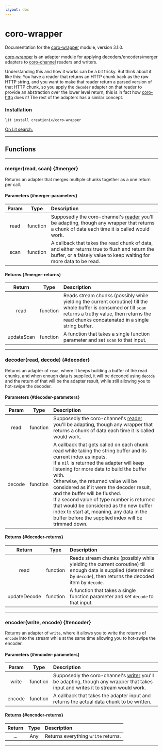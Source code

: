 ```yaml
---
layout: doc
---
```


# coro-wrapper

Documentation for the [coro-wrapper](https://github.com/luvit/lit/blob/master/deps/coro-wrapper.lua) module, version 3.1.0.

[coro-wrapper](https://github.com/luvit/lit/blob/master/deps/coro-wrapper.lua) is an adapter module for applying decoders/encoders/merger adapters to [coro-channel](https://bilal2453.github.io/coro-docs/docs/coro-channel.html) readers and writers.

Understanding this and how it works can be a bit tricky.  But think about it like this:  You have a reader that returns an HTTP chunk back as the raw HTTP string, and you want to make that reader return a parsed version of that HTTP chunk, so you apply the `decoder` adapter on that reader to provide an abstraction over the lower level return, this is in fact how [coro-http](https://bilal2453.github.io/coro-docs/docs/coro-http.html) does it!
The rest of the adapters has a similar concept.

### Installation

```sh
lit install creationix/coro-wrapper
```
[On Lit search.](https://luvit.io/lit.html#coro-wrapper)

----

## Functions

----

### merger(read, scan) {#merger}

Returns an adapter that merges multiple chunks together as a one return per call.

#### Parameters {#merger-parameters}

| Param | Type     | Description |
|:-----:|:--------:|:------------|
| read  | function | Supposedly the coro-channel's [reader](https://bilal2453.github.io/coro-docs/docs/coro-channel.html#reader) you'll be adapting, though any wrapper that returns a chunk of data each time it is called would work. |
| scan  | function | A callback that takes the read chunk of data, and either returns true to flush and return the buffer, or a falsely value to keep waiting for more data to be read. |

#### Returns {#merger-returns}

| Return | Type     | Description |
|:------:|:--------:|:------------|
| read   | function | Reads stream chunks (possibly while yielding the current coroutine) till the whole buffer is consumed or till `scan` returns a truthy value, then returns the read chunks concatenated in a single string buffer. |
| updateScan | function | A function that takes a single function parameter and set `scan` to that input. |

----

### decoder(read, decode) {#decoder}

Returns an adapter of `read`, where it keeps building a buffer of the read chunks, and when enough data is supplied, it will be decoded using `decode` and the return of that will be the adapter result, while still allowing you to hot-swipe the decoder.

#### Parameters {#decoder-parameters}

| Param | Type     | Description |
|:-----:|:--------:|:------------|
| read  | function | Supposedly the coro-channel's [reader](https://bilal2453.github.io/coro-docs/docs/coro-channel.html#reader) you'll be adapting, though any wrapper that returns a chunk of data each time it is called would work. |
| decode| function | A callback that gets called on each chunk read while taking the string buffer and its current index as inputs.<br> If a `nil` is returned the adapter will keep listening for more data to build the buffer with.<br>Otherwise, the returned value will be considered as if it were the decoder result, and the buffer will be flushed.<br> If a second value of type number is returned that would be considered as the new buffer index to start at, meaning, any data in the buffer before the supplied index will be trimmed down. |

#### Returns {#decoder-returns}

| Return | Type     | Description |
|:------:|:--------:|:------------|
| read   | function | Reads stream chunks (possibly while yielding the current coroutine) till enough data is supplied (determined by `decode`), then returns the decoded item by `decode`. |
| updateDecode | function | A function that takes a single function parameter and set `decode` to that input. |

----

### encoder(write, encode) {#encoder}
 
Returns an adapter of `write`, where it allows you to write the returns of `encode` into the stream while at the same time allowing you to hot-swipe the encoder.

#### Parameters {#encoder-parameters}

| Param | Type     | Description |
|:-----:|:--------:|:------------|
| write | function | Supposedly the coro-channel's [writer](https://bilal2453.github.io/coro-docs/docs/coro-channel.html#writer) you'll be adapting, though any wrapper that takes input and writes it to stream would work. |
| encode| function | A callback that takes the adapter input and returns the actual data chunk to be written. |

#### Returns {#encoder-returns}

| Return | Type   | Description |
|:------:|:------:|:------------|
| ...    | Any    | Returns everything `write` returns. |

----
